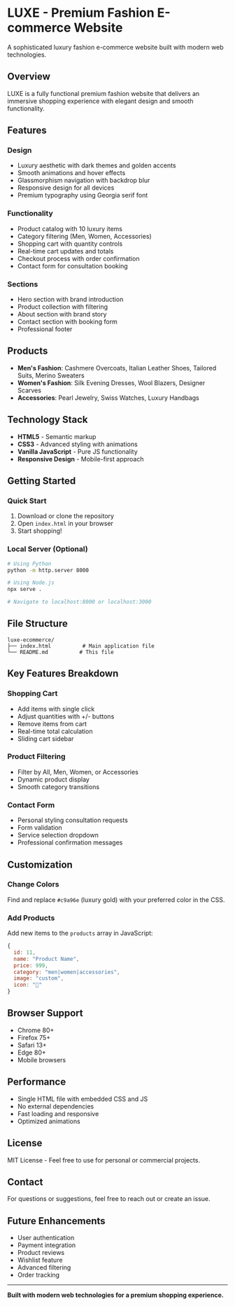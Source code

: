 # LUXE - Premium Fashion E-commerce Website

A sophisticated luxury fashion e-commerce website built with modern web technologies.

## Overview

LUXE is a fully functional premium fashion website that delivers an immersive shopping experience with elegant design and smooth functionality.

## Features

### Design
- Luxury aesthetic with dark themes and golden accents
- Smooth animations and hover effects
- Glassmorphism navigation with backdrop blur
- Responsive design for all devices
- Premium typography using Georgia serif font

### Functionality
- Product catalog with 10 luxury items
- Category filtering (Men, Women, Accessories)
- Shopping cart with quantity controls
- Real-time cart updates and totals
- Checkout process with order confirmation
- Contact form for consultation booking

### Sections
- Hero section with brand introduction
- Product collection with filtering
- About section with brand story
- Contact section with booking form
- Professional footer

## Products
- **Men's Fashion**: Cashmere Overcoats, Italian Leather Shoes, Tailored Suits, Merino Sweaters
- **Women's Fashion**: Silk Evening Dresses, Wool Blazers, Designer Scarves
- **Accessories**: Pearl Jewelry, Swiss Watches, Luxury Handbags

## Technology Stack
- **HTML5** - Semantic markup
- **CSS3** - Advanced styling with animations
- **Vanilla JavaScript** - Pure JS functionality
- **Responsive Design** - Mobile-first approach

## Getting Started

### Quick Start
1. Download or clone the repository
2. Open `index.html` in your browser
3. Start shopping!

### Local Server (Optional)
```bash
# Using Python
python -m http.server 8000

# Using Node.js
npx serve .

# Navigate to localhost:8000 or localhost:3000
```

## File Structure
```
luxe-ecommerce/
├── index.html          # Main application file
└── README.md          # This file
```

## Key Features Breakdown

### Shopping Cart
- Add items with single click
- Adjust quantities with +/- buttons
- Remove items from cart
- Real-time total calculation
- Sliding cart sidebar

### Product Filtering
- Filter by All, Men, Women, or Accessories
- Dynamic product display
- Smooth category transitions

### Contact Form
- Personal styling consultation requests
- Form validation
- Service selection dropdown
- Professional confirmation messages

## Customization

### Change Colors
Find and replace `#c9a96e` (luxury gold) with your preferred color in the CSS.

### Add Products
Add new items to the `products` array in JavaScript:
```javascript
{
  id: 11,
  name: "Product Name",
  price: 999,
  category: "men|women|accessories",
  image: "custom",
  icon: "👕"
}
```

## Browser Support
- Chrome 80+
- Firefox 75+
- Safari 13+
- Edge 80+
- Mobile browsers

## Performance
- Single HTML file with embedded CSS and JS
- No external dependencies
- Fast loading and responsive
- Optimized animations

## License
MIT License - Feel free to use for personal or commercial projects.

## Contact
For questions or suggestions, feel free to reach out or create an issue.

## Future Enhancements
- User authentication
- Payment integration
- Product reviews
- Wishlist feature
- Advanced filtering
- Order tracking

---

**Built with modern web technologies for a premium shopping experience.**
